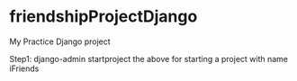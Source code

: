 # friendshipProjectDjango
My Practice Django project

Step1: django-admin startproject <iFriends>
the above for starting a project with name iFriends

